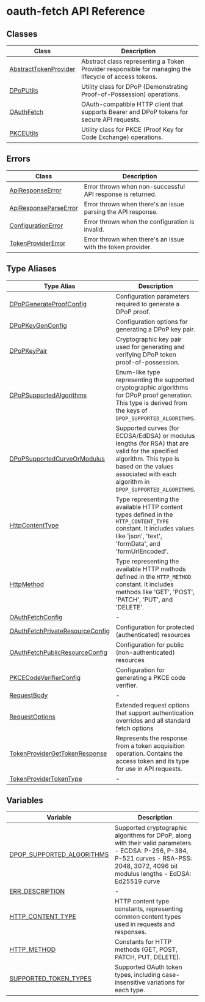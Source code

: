# oauth-fetch API Reference

## Classes

| Class | Description |
| ------ | ------ |
| [AbstractTokenProvider](classes/AbstractTokenProvider.md) | Abstract class representing a Token Provider responsible for managing the lifecycle of access tokens. |
| [DPoPUtils](classes/DPoPUtils.md) | Utility class for DPoP (Demonstrating Proof-of-Possession) operations. |
| [OAuthFetch](classes/OAuthFetch.md) | OAuth-compatible HTTP client that supports Bearer and DPoP tokens for secure API requests. |
| [PKCEUtils](classes/PKCEUtils.md) | Utility class for PKCE (Proof Key for Code Exchange) operations. |

## Errors

| Class | Description |
| ------ | ------ |
| [ApiResponseError](classes/ApiResponseError.md) | Error thrown when non-successful API response is returned. |
| [ApiResponseParseError](classes/ApiResponseParseError.md) | Error thrown when there's an issue parsing the API response. |
| [ConfigurationError](classes/ConfigurationError.md) | Error thrown when the configuration is invalid. |
| [TokenProviderError](classes/TokenProviderError.md) | Error thrown when there's an issue with the token provider. |

## Type Aliases

| Type Alias | Description |
| ------ | ------ |
| [DPoPGenerateProofConfig](type-aliases/DPoPGenerateProofConfig.md) | Configuration parameters required to generate a DPoP proof. |
| [DPoPKeyGenConfig](type-aliases/DPoPKeyGenConfig.md) | Configuration options for generating a DPoP key pair. |
| [DPoPKeyPair](type-aliases/DPoPKeyPair.md) | Cryptographic key pair used for generating and verifying DPoP token proof-of-possession. |
| [DPoPSupportedAlgorithms](type-aliases/DPoPSupportedAlgorithms.md) | Enum-like type representing the supported cryptographic algorithms for DPoP proof generation. This type is derived from the keys of `DPOP_SUPPORTED_ALGORITHMS`. |
| [DPoPSupportedCurveOrModulus](type-aliases/DPoPSupportedCurveOrModulus.md) | Supported curves (for ECDSA/EdDSA) or modulus lengths (for RSA) that are valid for the specified algorithm. This type is based on the values associated with each algorithm in `DPOP_SUPPORTED_ALGORITHMS`. |
| [HttpContentType](type-aliases/HttpContentType.md) | Type representing the available HTTP content types defined in the `HTTP_CONTENT_TYPE` constant. It includes values like 'json', 'text', 'formData', and 'formUrlEncoded'. |
| [HttpMethod](type-aliases/HttpMethod.md) | Type representing the available HTTP methods defined in the `HTTP_METHOD` constant. It includes methods like 'GET', 'POST', 'PATCH', 'PUT', and 'DELETE'. |
| [OAuthFetchConfig](type-aliases/OAuthFetchConfig.md) | - |
| [OAuthFetchPrivateResourceConfig](type-aliases/OAuthFetchPrivateResourceConfig.md) | Configuration for protected (authenticated) resources |
| [OAuthFetchPublicResourceConfig](type-aliases/OAuthFetchPublicResourceConfig.md) | Configuration for public (non-authenticated) resources |
| [PKCECodeVerifierConfig](type-aliases/PKCECodeVerifierConfig.md) | Configuration for generating a PKCE code verifier. |
| [RequestBody](type-aliases/RequestBody.md) | - |
| [RequestOptions](type-aliases/RequestOptions.md) | Extended request options that support authentication overrides and all standard fetch options |
| [TokenProviderGetTokenResponse](type-aliases/TokenProviderGetTokenResponse.md) | Represents the response from a token acquisition operation. Contains the access token and its type for use in API requests. |
| [TokenProviderTokenType](type-aliases/TokenProviderTokenType.md) | - |

## Variables

| Variable | Description |
| ------ | ------ |
| [DPOP\_SUPPORTED\_ALGORITHMS](variables/DPOP_SUPPORTED_ALGORITHMS.md) | Supported cryptographic algorithms for DPoP, along with their valid parameters. - ECDSA: P-256, P-384, P-521 curves - RSA-PSS: 2048, 3072, 4096 bit modulus lengths - EdDSA: Ed25519 curve |
| [ERR\_DESCRIPTION](variables/ERR_DESCRIPTION.md) | - |
| [HTTP\_CONTENT\_TYPE](variables/HTTP_CONTENT_TYPE.md) | HTTP content type constants, representing common content types used in requests and responses. |
| [HTTP\_METHOD](variables/HTTP_METHOD.md) | Constants for HTTP methods (GET, POST, PATCH, PUT, DELETE). |
| [SUPPORTED\_TOKEN\_TYPES](variables/SUPPORTED_TOKEN_TYPES.md) | Supported OAuth token types, including case-insensitive variations for each type. |
